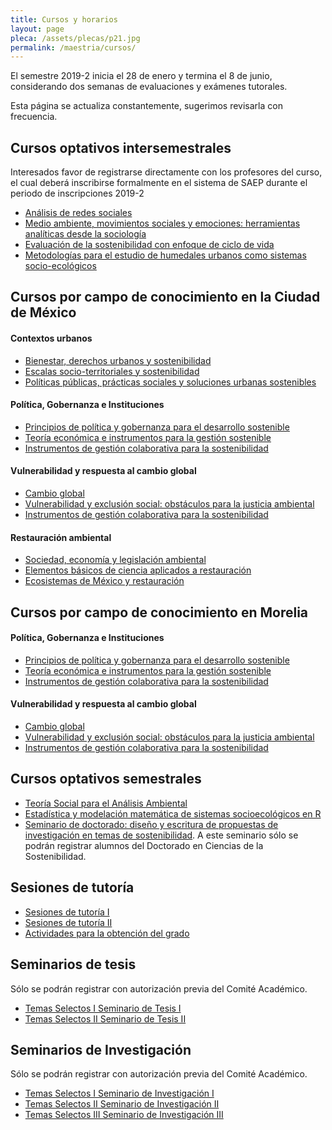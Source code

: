 ```yaml
---
title: Cursos y horarios
layout: page
pleca: /assets/plecas/p21.jpg
permalink: /maestria/cursos/
---
```



El semestre 2019-2 inicia el 28 de enero y termina el 8 de junio, considerando dos semanas de
evaluaciones y exámenes tutorales.

Esta página se actualiza constantemente, sugerimos revisarla con frecuencia.


## Cursos optativos intersemestrales

Interesados favor de registrarse directamente con los profesores del
curso, el cual deberá inscribirse formalmente en el sistema de SAEP
durante el periodo de inscripciones 2019-2


 - [Análisis de redes sociales](/maestria/cursos/analisis_de_redes_sociales/)
 - [Medio ambiente, movimientos sociales y emociones: herramientas analíticas desde la sociología](/maestria/cursos/medio_ambiente_movimientos_sociales_y_emociones_herramientas_analiticas_desde_la_sociologia/)
 - [Evaluación de la sostenibilidad con enfoque de ciclo de vida](/maestria/cursos/evaluacion_de_la_sostenibilidad_con_enfoque_de_ciclo_de_vida/)
 - [Metodologías para el estudio de humedales urbanos como sistemas socio-ecológicos](/maestria/cursos/metodologias_para_el_estudio_de_humedales_urbanos_como_sistemas_socio-ecologicos/)


## Cursos por campo de conocimiento en la Ciudad de México


#### Contextos urbanos

 - [Bienestar, derechos urbanos y sostenibilidad](/maestria/cursos/bienestar_derechos_urbanos_y_sostenibilidad/)
 - [Escalas socio-territoriales y sostenibilidad](/maestria/cursos/escalas_socio-territoriales_y_sostenibilidad/)
 - [Políticas públicas, prácticas sociales y soluciones urbanas sostenibles](/maestria/cursos/politicas_publicas_practicas_sociales_y_soluciones_urbanas_sostenibles/)
 
#### Política, Gobernanza e Instituciones
 
 - [Principios de política y gobernanza para el desarrollo sostenible](/maestria/cursos/principios_de_politica_y_gobernanza_para_el_desarrollo_sostenible_cdmx/)
 - [Teoría económica e instrumentos para la gestión sostenible](/maestria/cursos/teoria_economica_e_instrumentos_para_la_gestion_sostenible_cdmx/)
 - [Instrumentos de gestión colaborativa para la sostenibilidad](/maestria/cursos/instrumentos_de_gestion_colaborativa_para_la_sostenibilidad/)
 
#### Vulnerabilidad y respuesta al cambio global
 
 - [Cambio global](/maestria/cursos/cambio_global/)
 - [Vulnerabilidad y exclusión social: obstáculos para la justicia ambiental](/maestria/cursos/vulnerabilidad_y_exclusion_social_obstaculos_para_la_justicia_ambiental/)
  - [Instrumentos de gestión colaborativa para la sostenibilidad](/maestria/cursos/instrumentos_de_gestion_colaborativa_para_la_sostenibilidad/)
  
#### Restauración ambiental
  
 - [Sociedad, economía y legislación ambiental](/maestria/cursos/sociedad_economia_y_legislacion_ambiental/)
 - [Elementos básicos de ciencia aplicados a restauración](/maestria/cursos/elementos_basicos_de_ciencia_aplicados_a_restauracion/)
 - [Ecosistemas de México y restauración](/maestria/cursos/ecosistemas_de_mexico_y_restauracion/)


## Cursos por campo de conocimiento en Morelia

#### Política, Gobernanza e Instituciones

 - [Principios de política y gobernanza para el desarrollo sostenible](/maestria/cursos/principios_de_politica_y_gobernanza_para_el_desarrollo_sostenible_morelia/)
 - [Teoría económica e instrumentos para la gestión sostenible](/maestria/cursos/teoria_economica_e_instrumentos_para_la_gestion_sostenible_morelia/)
 - [Instrumentos de gestión colaborativa para la sostenibilidad](/maestria/cursos/instrumentos_de_gestion_colaborativa_para_la_sostenibilidad/)
 
#### Vulnerabilidad y respuesta al cambio global
 
 - [Cambio global](/maestria/cursos/cambio_global/)
 - [Vulnerabilidad y exclusión social: obstáculos para la justicia ambiental](/maestria/cursos/vulnerabilidad_y_exclusion_social_obstaculos_para_la_justicia_ambiental/)
 - [Instrumentos de gestión colaborativa para la sostenibilidad](/maestria/cursos/instrumentos_de_gestion_colaborativa_para_la_sostenibilidad/)


## Cursos optativos semestrales

 - [Teoría Social para el Análisis Ambiental](/maestria/cursos/teoria_social_para_el_analisis_ambiental/)
 - [Estadística y modelación matemática de sistemas socioecológicos en R](/maestria/cursos/estadistica_y_modelacion_matematica_de_sistemas_socioecologicos_en_r/)
 - [Seminario de doctorado: diseño y escritura de propuestas de investigación en temas de sostenibilidad](/maestria/cursos/seminario_de_doctorado_diseno_y_escritura_de_propuestas_de_investigacion_en_temas_de_sostenibilidad/). A este seminario sólo se podrán registrar alumnos del Doctorado en Ciencias de la Sostenibilidad.


## Sesiones de tutoría


 - [Sesiones de tutoría I](/maestria/cursos/sesiones_de_tutoria_i/)
 - [Sesiones de tutoría II](/maestria/cursos/sesiones_de_tutoria_ii/)
 - [Actividades para la obtención del grado](/maestria/cursos/actividades_para_la_obtencion_del_grado/)


## Seminarios de tesis

Sólo se podrán registrar con autorización previa del Comité Académico.

 - [Temas Selectos I Seminario de Tesis I](/maestria/cursos/temas_selectos_i_seminario_de_tesis_i/)
 - [Temas Selectos II Seminario de Tesis II](/maestria/cursos/temas_selectos_ii_seminario_de_tesis_ii/)

## Seminarios de Investigación

Sólo se podrán registrar con autorización previa del Comité Académico.

 - [Temas Selectos I Seminario de Investigación I](/maestria/cursos/temas_selectos_i_seminario_de_investigacion_i/)
 - [Temas Selectos II Seminario de Investigación II](/maestria/cursos/temas_selectos_ii_seminario_de_investigacion_ii/)
 - [Temas Selectos III Seminario de Investigación III](/maestria/cursos/temas_selectos_iii_seminario_de_investigacion_iii/)
